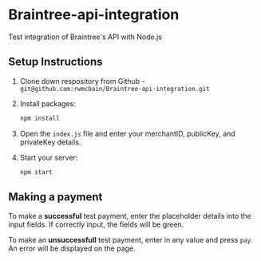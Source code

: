 # Braintree-api-integration
Test integration of Braintree's API with Node.js




## Setup Instructions

1. Clone down respository from Github - `git@github.com:rwmcbain/Braintree-api-integration.git`

2. Install packages:

   ```sh
   npm install
   ```

3. Open the `index.js` file and enter your merchantID, publicKey, and privateKey details.

4. Start your server:

   ```sh
   npm start
   ```


## Making a payment

To make a **successful** test payment, enter the placeholder details into the input fields. If correctly input, the fields will be green.

To make an **unsuccessfull** test payment, enter in any value and press ``pay``. An error will be displayed on the page.
